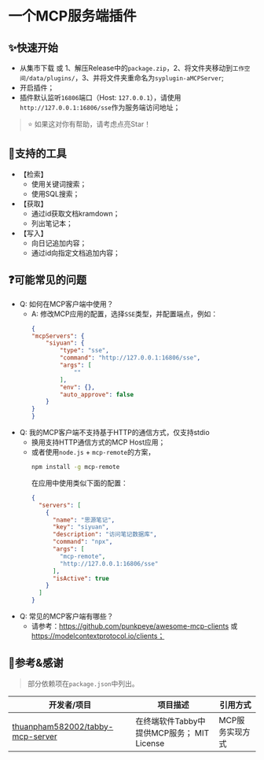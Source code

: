 # 一个MCP服务端插件

## ✨快速开始

- 从集市下载 或 1、解压Release中的`package.zip`，2、将文件夹移动到`工作空间/data/plugins/`，3、并将文件夹重命名为`syplugin-aMCPServer`;
- 开启插件；
- 插件默认监听`16806`端口（Host: `127.0.0.1`），请使用`http://127.0.0.1:16806/sse`作为服务端访问地址；

> ⭐ 如果这对你有帮助，请考虑点亮Star！

## 🔧支持的工具

- 【检索】
  - 使用关键词搜索；
  - 使用SQL搜索；
- 【获取】
  - 通过id获取文档kramdown；
  - 列出笔记本；
- 【写入】
  - 向日记追加内容；
  - 通过id向指定文档追加内容；

## ❓可能常见的问题

- Q: 如何在MCP客户端中使用？
  - A: 修改MCP应用的配置，选择`SSE`类型，并配置端点，例如：
    ```json
    {
    "mcpServers": {
        "siyuan": {
            "type": "sse",
            "command": "http://127.0.0.1:16806/sse",
            "args": [
                ""
            ],
            "env": {},
            "auto_approve": false
        }
    }
    }
    ```
- Q: 我的MCP客户端不支持基于HTTP的通信方式，仅支持stdio
  - 换用支持HTTP通信方式的MCP Host应用；
  - 或者使用`node.js` + `mcp-remote`的方案，
    ```bash
    npm install -g mcp-remote
    ```
    在应用中使用类似下面的配置：
    ```json
    {
      "servers": [
        {
          "name": "思源笔记",
          "key": "siyuan",
          "description": "访问笔记数据库",
          "command": "npx",
          "args": [
            "mcp-remote",
            "http://127.0.0.1:16806/sse"
          ],
          "isActive": true
        }
      ]
    }
    ```
- Q: 常见的MCP客户端有哪些？
  - 请参考：https://github.com/punkpeye/awesome-mcp-clients 或 https://modelcontextprotocol.io/clients；

## 🙏参考&感谢

> 部分依赖项在`package.json`中列出。

| 开发者/项目                                                         | 项目描述           | 引用方式         |
|---------------------------------------------------------------------|----------------|--------------|
| [thuanpham582002/tabby-mcp-server](https://github.com/thuanpham582002/tabby-mcp-server) | 在终端软件Tabby中提供MCP服务； MIT License | MCP服务实现方式 |